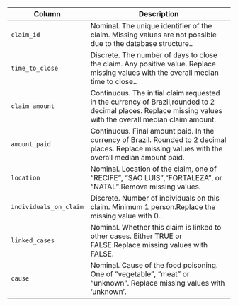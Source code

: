 
| Column     | Description              |
|------------|--------------------------|
| `claim_id` | Nominal. The unique identifier of the claim. Missing values are not possible due to the database structure.. |
| `time_to_close` |Discrete. The number of days to close the claim. Any positive value. Replace missing values with the overall median time to close.. |
| `claim_amount` | Continuous. The initial claim requested in the currency of Brazil,rounded to 2 decimal places. Replace missing values with the overall median claim amount. |
| `amount_paid` | Continuous. Final amount paid. In the currency of Brazil. Rounded to 2 decimal places. Replace missing values with the overall median amount paid. |
| `location` |Nominal. Location of the claim, one of “RECIFE”, “SAO LUIS”,“FORTALEZA”, or “NATAL”.Remove missing values. |
| `individuals_on_claim` | Discrete. Number of individuals on this claim. Minimum 1 person.Replace the missing value with 0.. |
| `linked_cases` |Nominal. Whether this claim is linked to other cases. Either TRUE or FALSE.Replace missing values with FALSE. |
| `cause` | Nominal. Cause of the food poisoning. One of “vegetable”, “meat” or “unknown”. Replace missing values with ‘unknown’. |
